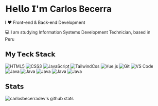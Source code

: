 # 𝗛𝗲𝗹𝗹𝗼 𝗜'𝗺 Carlos Becerra

I ❤️ Front-end & Back-end Development

:computer: I am studying Information Systems Development Technician, based in Peru

## 𝗠𝘆 𝗧𝗲𝗰𝗸 𝗦𝘁𝗮𝗰𝗸

![HTML5](https://img.shields.io/badge/-HTML5-%23E44D27?style=flat-square&logo=html5&logoColor=ffffff)
![CSS3](https://img.shields.io/badge/-CSS3-%231572B6?style=flat-square&logo=css3)
![JavaScript](https://img.shields.io/badge/-JavaScript-%23F7DF1C?style=flat-square&logo=javascript&logoColor=000000&labelColor=%23F7DF1C&color=%23FFCE5A)
![TailwindCss](https://img.shields.io/badge/-TailwindCss-%231a202c?style=flat-square&logo=tailwind-css)
![Vue.js](https://img.shields.io/badge/-Vue.js-%232c3e50?style=flat-square&logo=Vue.js)
![Git](https://img.shields.io/badge/-Git-%23F05032?style=flat-square&logo=git&logoColor=%23ffffff)
![VS Code](https://img.shields.io/badge/-VSCode-%23007ACC?style=flat-square&logo=visual-studio-code)
![Java](https://img.shields.io/badge/-Java-FC2019?style=flat-square&logo=java)
![Java](https://img.shields.io/badge/-Spring-111111?style=flat-square&logo=spring)
![Java](https://img.shields.io/badge/-Eclipse-2c2256?style=flat-square&logo=eclipse)
![Java](https://img.shields.io/badge/-MySQL-4479a1?style=flat-square&logo=mysql&labelColor=ffffff)
![Java](https://img.shields.io/badge/-MongoDB-222222?style=flat-square&logo=Mongodb)


## 𝗦𝘁𝗮𝘁𝘀

![carlosbecerradev's github stats](https://github-readme-stats.vercel.app/api?username=carlosbecerradev&show_icons=true&theme=dracula)
